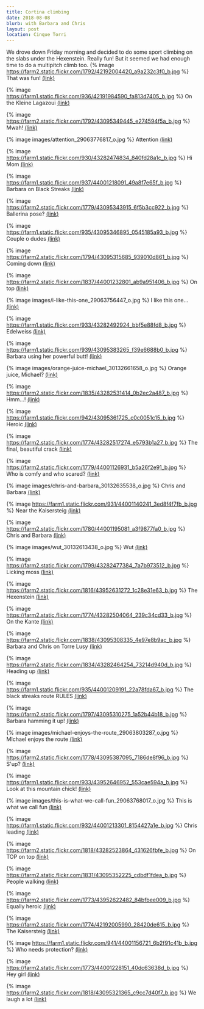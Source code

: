 ```yaml
---
title: Cortina climbing
date: 2018-08-08
blurb: with Barbara and Chris
layout: post
location: Cinque Torri
---
```


We drove down Friday morning and decided to do some sport climbing on the
slabs under the Hexenstein. Really fun! But it seemed we had enough time
to do a multipitch climb too. 
{% image https://farm2.static.flickr.com/1792/42192004420_a9a232c3f0_b.jpg %}
That was fun!
<a href='https://www.flickr.com/photos/55338612@N00/42192004420'>(link)</a>



{% image https://farm1.static.flickr.com/936/42191984590_fa813d7405_b.jpg %}
On the Kleine Lagazoui
<a href='https://www.flickr.com/photos/55338612@N00/42191984590'>(link)</a>



{% image https://farm2.static.flickr.com/1792/43095349445_e274594f5a_b.jpg %}
Mwah!
<a href='https://www.flickr.com/photos/55338612@N00/43095349445'>(link)</a>



{% image images/attention_29063776817_o.jpg %}
Attention
<a href='https://www.flickr.com/photos/55338612@N00/29063776817'>(link)</a>



{% image https://farm1.static.flickr.com/930/43282474834_840fd28a1c_b.jpg %}
Hi Mom
<a href='https://www.flickr.com/photos/55338612@N00/43282474834'>(link)</a>



{% image https://farm1.static.flickr.com/937/44001218091_49a8f7e65f_b.jpg %}
Barbara on Black Streaks
<a href='https://www.flickr.com/photos/55338612@N00/44001218091'>(link)</a>



{% image https://farm2.static.flickr.com/1779/43095343915_6f5b3cc922_b.jpg %}
Ballerina pose?
<a href='https://www.flickr.com/photos/55338612@N00/43095343915'>(link)</a>



{% image https://farm1.static.flickr.com/935/43095346895_0545185a93_b.jpg %}
Couple o dudes
<a href='https://www.flickr.com/photos/55338612@N00/43095346895'>(link)</a>



{% image https://farm2.static.flickr.com/1794/43095315685_939010d861_b.jpg %}
Coming down
<a href='https://www.flickr.com/photos/55338612@N00/43095315685'>(link)</a>



{% image https://farm2.static.flickr.com/1837/44001232801_ab9a951406_b.jpg %}
On top
<a href='https://www.flickr.com/photos/55338612@N00/44001232801'>(link)</a>



{% image images/i-like-this-one_29063756447_o.jpg %}
I like this one...
<a href='https://www.flickr.com/photos/55338612@N00/29063756447'>(link)</a>



{% image https://farm1.static.flickr.com/933/43282492924_bbf5e88fd8_b.jpg %}
Edelweiss
<a href='https://www.flickr.com/photos/55338612@N00/43282492924'>(link)</a>



{% image https://farm1.static.flickr.com/939/43095383265_f39e6688b0_b.jpg %}
Barbara using her powerful butt!
<a href='https://www.flickr.com/photos/55338612@N00/43095383265'>(link)</a>



{% image images/orange-juice-michael_30132661658_o.jpg %}
Orange juice, Michael?
<a href='https://www.flickr.com/photos/55338612@N00/30132661658'>(link)</a>



{% image https://farm2.static.flickr.com/1835/43282531414_0b2ec2a487_b.jpg %}
Hmm...!
<a href='https://www.flickr.com/photos/55338612@N00/43282531414'>(link)</a>



{% image https://farm1.static.flickr.com/942/43095361725_c0c0051c15_b.jpg %}
Heroic
<a href='https://www.flickr.com/photos/55338612@N00/43095361725'>(link)</a>



{% image https://farm2.static.flickr.com/1774/43282517274_e5793b1a27_b.jpg %}
The final, beautiful crack
<a href='https://www.flickr.com/photos/55338612@N00/43282517274'>(link)</a>



{% image https://farm2.static.flickr.com/1779/44001126931_b5a26f2e91_b.jpg %}
Who is comfy and who scared?
<a href='https://www.flickr.com/photos/55338612@N00/44001126931'>(link)</a>



{% image images/chris-and-barbara_30132635538_o.jpg %}
Chris and Barbara
<a href='https://www.flickr.com/photos/55338612@N00/30132635538'>(link)</a>



{% image https://farm1.static.flickr.com/931/44001140241_3ed8f4f7fb_b.jpg %}
Near the Kaisersteig
<a href='https://www.flickr.com/photos/55338612@N00/44001140241'>(link)</a>



{% image https://farm2.static.flickr.com/1780/44001195081_a3f9877fa0_b.jpg %}
Chris and Barbara
<a href='https://www.flickr.com/photos/55338612@N00/44001195081'>(link)</a>



{% image images/wut_30132613438_o.jpg %}
Wut
<a href='https://www.flickr.com/photos/55338612@N00/30132613438'>(link)</a>



{% image https://farm2.static.flickr.com/1799/43282477384_7a7b973512_b.jpg %}
Licking moss
<a href='https://www.flickr.com/photos/55338612@N00/43282477384'>(link)</a>



{% image https://farm2.static.flickr.com/1816/43952631272_1c28e31e63_b.jpg %}
The Hexenstein
<a href='https://www.flickr.com/photos/55338612@N00/43952631272'>(link)</a>



{% image https://farm2.static.flickr.com/1774/43282504064_239c34cd33_b.jpg %}
On the Kante
<a href='https://www.flickr.com/photos/55338612@N00/43282504064'>(link)</a>



{% image https://farm2.static.flickr.com/1838/43095308335_4e97e8b9ac_b.jpg %}
Barbara and Chris on Torre Lusy
<a href='https://www.flickr.com/photos/55338612@N00/43095308335'>(link)</a>



{% image https://farm2.static.flickr.com/1834/43282464254_73214d940d_b.jpg %}
Heading up
<a href='https://www.flickr.com/photos/55338612@N00/43282464254'>(link)</a>



{% image https://farm1.static.flickr.com/935/44001209191_22a78fda67_b.jpg %}
The black streaks route RULES
<a href='https://www.flickr.com/photos/55338612@N00/44001209191'>(link)</a>



{% image https://farm2.static.flickr.com/1797/43095310275_1a52b44b18_b.jpg %}
Barbara hamming it up!
<a href='https://www.flickr.com/photos/55338612@N00/43095310275'>(link)</a>



{% image images/michael-enjoys-the-route_29063803287_o.jpg %}
MIchael enjoys the route
<a href='https://www.flickr.com/photos/55338612@N00/29063803287'>(link)</a>



{% image https://farm2.static.flickr.com/1778/43095387095_7186de8f96_b.jpg %}
S'up?
<a href='https://www.flickr.com/photos/55338612@N00/43095387095'>(link)</a>



{% image https://farm1.static.flickr.com/933/43952646952_553cae594a_b.jpg %}
Look at this mountain chick!
<a href='https://www.flickr.com/photos/55338612@N00/43952646952'>(link)</a>



{% image images/this-is-what-we-call-fun_29063768017_o.jpg %}
This is what we call fun
<a href='https://www.flickr.com/photos/55338612@N00/29063768017'>(link)</a>



{% image https://farm1.static.flickr.com/932/44001213301_8154427a1e_b.jpg %}
Chris leading
<a href='https://www.flickr.com/photos/55338612@N00/44001213301'>(link)</a>



{% image https://farm2.static.flickr.com/1818/43282523864_431626fbfe_b.jpg %}
On TOP on top
<a href='https://www.flickr.com/photos/55338612@N00/43282523864'>(link)</a>



{% image https://farm2.static.flickr.com/1831/43095352225_cdbdf1fdea_b.jpg %}
People walking
<a href='https://www.flickr.com/photos/55338612@N00/43095352225'>(link)</a>



{% image https://farm2.static.flickr.com/1773/43952622482_84bfbee009_b.jpg %}
Equally heroic
<a href='https://www.flickr.com/photos/55338612@N00/43952622482'>(link)</a>



{% image https://farm2.static.flickr.com/1774/42192005990_28420de615_b.jpg %}
The Kaisersteig
<a href='https://www.flickr.com/photos/55338612@N00/42192005990'>(link)</a>



{% image https://farm1.static.flickr.com/941/44001156721_6b2f91c41b_b.jpg %}
Who needs protection?
<a href='https://www.flickr.com/photos/55338612@N00/44001156721'>(link)</a>



{% image https://farm2.static.flickr.com/1773/44001228151_40dc63638d_b.jpg %}
Hey girl
<a href='https://www.flickr.com/photos/55338612@N00/44001228151'>(link)</a>



{% image https://farm2.static.flickr.com/1818/43095321365_c9cc7d40f7_b.jpg %}
We laugh a lot
<a href='https://www.flickr.com/photos/55338612@N00/43095321365'>(link)</a>


